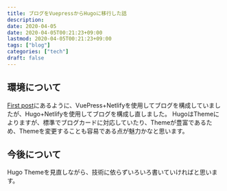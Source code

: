 ```yaml
---
title: ブログをVuepressからHugoに移行した話
description:
date: 2020-04-05
date: 2020-04-05T00:21:23+09:00
lastmod: 2020-04-05T00:21:23+09:00
tags: ["blog"]
categories: ["tech"]
draft: false
---
```


## 環境について
[First post](../first_post/)にあるように、VuePress+Netlifyを使用してブログを構成していましたが、Hugo+Netlifyを使用してブログを構成し直しました。
HugoはThemeによりますが、標準でブログカードに対応していたり、Themeが豊富であるため、Themeを変更することも容易である点が魅力かなと思います。

## 今後について
Hugo Themeを見直しながら、技術に依らずいろいろ書いていければと思います。
